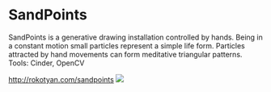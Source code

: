 # SandPoints
SandPoints is a generative drawing installation controlled by hands. Being in a constant motion small particles represent a simple life form. Particles attracted by hand movements can form meditative triangular patterns.
Tools: Cinder, OpenCV

http://rokotyan.com/sandpoints
<img src="http://rokotyan.com/projects/2011_sandpoints/old_scrs_01.jpg">
